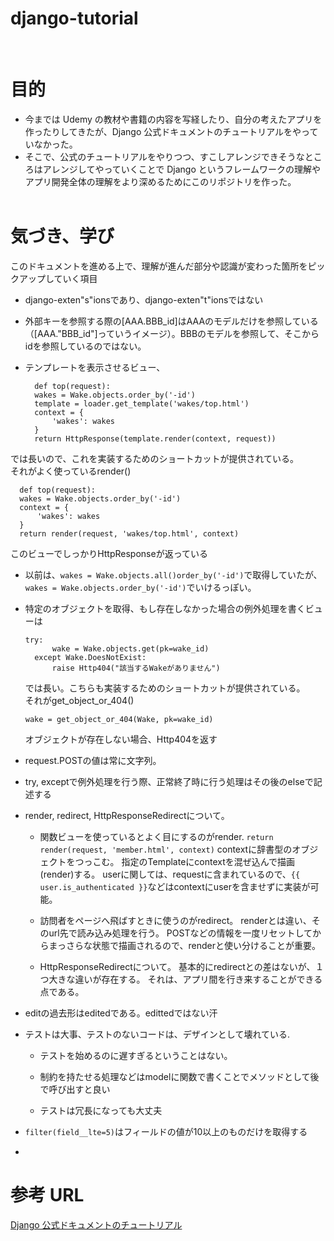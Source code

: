 # django-tutorial

<br>

# 目的

- 今までは Udemy の教材や書籍の内容を写経したり、自分の考えたアプリを作ったりしてきたが、Django 公式ドキュメントのチュートリアルをやっていなかった。
- そこで、公式のチュートリアルをやりつつ、すこしアレンジできそうなところはアレンジしてやっていくことで Django というフレームワークの理解やアプリ開発全体の理解をより深めるためにこのリポジトリを作った。<br><br>

# 気づき、学び

このドキュメントを進める上で、理解が進んだ部分や認識が変わった箇所をピックアップしていく項目<br>

- django-exten"s"ionsであり、django-exten"t"ionsではない


- 外部キーを参照する際の[AAA.BBB_id]はAAAのモデルだけを参照している（[AAA."BBB_id"]っていうイメージ）。BBBのモデルを参照して、そこからidを参照しているのではない。


- テンプレートを表示させるビュー、
  ```
    def top(request):
    wakes = Wake.objects.order_by('-id')
    template = loader.get_template('wakes/top.html')
    context = {
        'wakes': wakes
    }
    return HttpResponse(template.render(context, request))
    ```
では長いので、これを実装するためのショートカットが提供されている。<br>
それがよく使っているrender()<br>
  ```
    def top(request):
    wakes = Wake.objects.order_by('-id')
    context = {
        'wakes': wakes
    }
    return render(request, 'wakes/top.html', context)
  ```
  このビューでしっかりHttpResponseが返っている


- 以前は、```wakes = Wake.objects.all()order_by('-id')```で取得していたが、<br>```wakes = Wake.objects.order_by('-id')```でいけるっぽい。


- 特定のオブジェクトを取得、もし存在しなかった場合の例外処理を書くビューは<br>
  ```
  try:
        wake = Wake.objects.get(pk=wake_id)
    except Wake.DoesNotExist:
        raise Http404("該当するWakeがありません")
  ```
  では長い。こちらも実装するためのショートカットが提供されている。<br>
  それがget_object_or_404()<br>
  ```
  wake = get_object_or_404(Wake, pk=wake_id)
  ```
  オブジェクトが存在しない場合、Http404を返す


- request.POSTの値は常に文字列。


- try, exceptで例外処理を行う際、正常終了時に行う処理はその後のelseで記述する


- render, redirect, HttpResponseRedirectについて。
  - 関数ビューを使っているとよく目にするのがrender.
    ```return render(request, 'member.html', context)```
    contextに辞書型のオブジェクトをつっこむ。
    指定のTemplateにcontextを混ぜ込んで描画(render)する。
    userに関しては、requestに含まれているので、```{{ user.is_authenticated }}```などはcontextにuserを含ませずに実装が可能。
  
  - 訪問者をページへ飛ばすときに使うのがredirect。
    renderとは違い、そのurl先で読み込み処理を行う。
    POSTなどの情報を一度リセットしてからまっさらな状態で描画されるので、renderと使い分けることが重要。

  - HttpResponseRedirectについて。
    基本的にredirectとの差はないが、１つ大きな違いが存在する。
    それは、アプリ間を行き来することができる点である。


- editの過去形はeditedである。edittedではない汗


- テストは大事、テストのないコードは、デザインとして壊れている.
  - テストを始めるのに遅すぎるということはない。
  
  - 制約を持たせる処理などはmodelに関数で書くことでメソッドとして後で呼び出すと良い

  - テストは冗長になっても大丈夫


- ```filter(field__lte=5)```はフィールドの値が10以上のものだけを取得する

- 



# 参考 URL

[Django 公式ドキュメントのチュートリアル](https://docs.djangoproject.com/ja/3.2/intro/tutorial01/)
